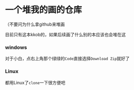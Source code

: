 # 一个堆我的画的仓库
（不要问为什么拿github来堆画

目前只有这本kkob的，如果后续画了什么别的本应该也会堆在这

### windows
对于小白，点右上角那个绿绿的`Code`直接选择`Download Zip`就好了

### Linux
都用Linux了`clone`一下很方便吧
